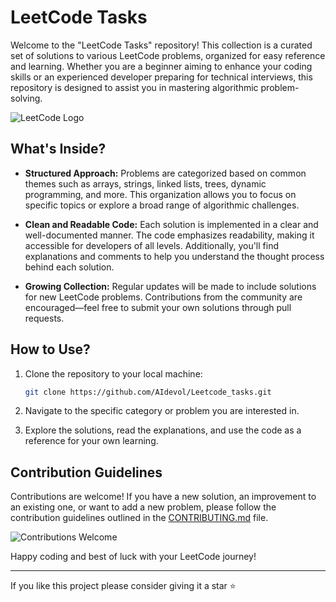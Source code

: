 # LeetCode Tasks
 
Welcome to the "LeetCode Tasks" repository! This collection is a curated set of solutions to various LeetCode problems, organized for easy reference and learning. Whether you are a beginner aiming to enhance your coding skills or an experienced developer preparing for technical interviews, this repository is designed to assist you in mastering algorithmic problem-solving.
  
![LeetCode Logo](https://assets.leetcode.com/static_assets/public/webpack_bundles/images/logo-dark.e99485d9b.svg) 
  
## What's Inside? 

- **Structured Approach:** Problems are categorized based on common themes such as arrays, strings, linked lists, trees, dynamic programming, and more. This organization allows you to focus on specific topics or explore a broad range of algorithmic challenges.

- **Clean and Readable Code:** Each solution is implemented in a clear and well-documented manner. The code emphasizes readability, making it accessible for developers of all levels. Additionally, you'll find explanations and comments to help you understand the thought process behind each solution.

- **Growing Collection:** Regular updates will be made to include solutions for new LeetCode problems. Contributions from the community are encouraged—feel free to submit your own solutions through pull requests.

## How to Use?  
 
1. Clone the repository to your local machine:

    ```bash
    git clone https://github.com/AIdevol/Leetcode_tasks.git
    ```

2. Navigate to the specific category or problem you are interested in.

3. Explore the solutions, read the explanations, and use the code as a reference for your own learning.

## Contribution Guidelines

Contributions are welcome! If you have a new solution, an improvement to an existing one, or want to add a new problem, please follow the contribution guidelines outlined in the [CONTRIBUTING.md](CONTRIBUTING.md) file.

![Contributions Welcome](https://img.shields.io/badge/contributions-welcome-brightgreen.svg)

Happy coding and best of luck with your LeetCode journey!

---

If you like this project please consider giving it a star    :star:
